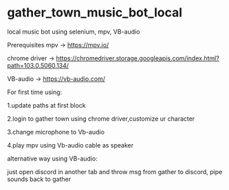 # gather_town_music_bot_local
local music bot using selenium, mpv, VB-audio

Prerequisites
mpv → https://mpv.io/ 

chrome driver → https://chromedriver.storage.googleapis.com/index.html?path=103.0.5060.134/

VB-audio → https://vb-audio.com/


For first time using:

1.update paths at first block

2.login to gather town using chrome driver,customize ur character

3.change microphone to Vb-audio

4.play mpv using Vb-audio cable as speaker


alternative way using VB-audio:

just open discord in another tab and throw msg from gather to discord, pipe sounds back to gather
